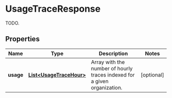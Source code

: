 

# UsageTraceResponse

TODO.
## Properties

Name | Type | Description | Notes
------------ | ------------- | ------------- | -------------
**usage** | [**List&lt;UsageTraceHour&gt;**](UsageTraceHour.md) | Array with the number of hourly traces indexed for a given organization. |  [optional]



